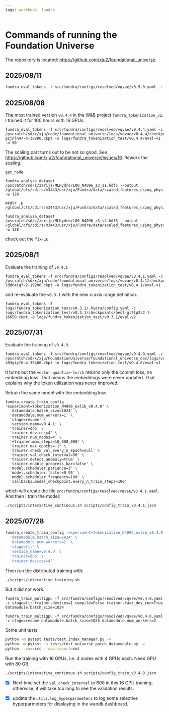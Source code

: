 ```yaml
---
tags: workbook, fundra
---
```


# Commands of running the Foundation Universe

The repository is located: https://github.com/xju2/foundational_universe.

## 2025/08/11
```bash
fundra_eval_tokens -f src/fundra/configs/resolved/vqvae/v0.5.0.yaml -c /pscratch/sd/x/xju/code/foundational_universe/logs/vqvae/v0.5.0/checkpoints/best-6lwjrt2h-0-6800.ckpt -o logs/fundra_tokenization_test/v0.5.0/eval-v1 -n 5
```

## 2025/08/08
The most trained version `v0.4.4` in the W&B project `fundra_tokenization_v2`. I trained it for 100 hours with 16 GPUs.

```bash!
fundra_eval_tokens -f src/fundra/configs/resolved/vqvae/v0.4.4.yaml -c /pscratch/sd/x/xju/code/foundational_universe/logs/vqvae/v0.4.4/checkpoints/best-gzjnln47-4-38800.ckpt -o logs/fundra_tokenization_test/v0.4.4/eval-v1 -n 50
```

The scaling part turns out to be not so good. See https://github.com/xju2/foundational_universe/issues/16. Rework the scaling.

```bash!
get_node

fundra_analyze_dataset /pscratch/sd/z/zarija/MLHydro/L80_N4096_z3_s1.hdf5 --output /global/cfs/cdirs/m3443/usr/xju/Fundra/data/scaled_features_using_physics_scaling/.cache/L80_N4096_z3_s1_cache/dataset_statistics.csv -w 128

mkdir -p /global/cfs/cdirs/m3443/usr/xju/Fundra/data/scaled_features_using_physics_scaling/.cache/L80_N4096_z3_s2_cache

fundra_analyze_dataset /pscratch/sd/z/zarija/MLHydro/L80_N4096_z3_s2.hdf5 --output /global/cfs/cdirs/m3443/usr/xju/Fundra/data/scaled_features_using_physics_scaling/.cache/L80_N4096_z3_s2_cache/dataset_statistics.csv -w 128
```

check out the `fix-16`.

## 2025/08/1
Evaluate the training of `v0.4.1`
```bash!
fundra_eval_tokens -f src/fundra/configs/resolved/vqvae/v0.4.1.yaml -c /pscratch/sd/x/xju/code/foundational_universe/logs/vqvae/v0.4.1/checkpoints/best-ldd04iq7-2-19200.ckpt -o logs/fundra_tokenization_test/v0.4.1/eval-v1
```
and re-evaluate the `v0.3.1` with the new x-axis range definition.

```bash!
fundra_eval_tokens -f logs/fundra_tokenization_test/v0.3.1/.hydra/config.yaml -c logs/fundra_tokenization_test/v0.3.1/checkpoints/best-gl91p2s2-1-26650.ckpt -o logs/fundra_tokenization_test/v0.3.1/eval-v2
```

## 2025/07/31

Evaluate the training of `v0.4.0`.
```bash!
fundra_eval_tokens -f src/fundra/configs/resolved/vqvae/v0.4.0.yaml -c /pscratch/sd/x/xju/FoundationUniverse/foundational_universe_dev/logs/vqvae/v0.4.0/checkpoints/best-i03giyf6-4-35400.ckpt -o logs/fundra_tokenization_test/v0.4.0/eval-v1
```
It turns out the `vector-quantize-torch` returns only the commit loss, no embedding loss. That means the embeddings were never updated. That explains why the token utilization was never improved.

Retrain the same model with the embedding loss.

```bash!
fundra_create_train_config 'experiment=tokenization_N4096_exlib_v0.4.0' \
  'datamodule.batch_size=1024' \
  'datamodule.num_workers=1' \
  'stage=resume' \
  'version_name=v0.4.1' \
  'trainer=ddp' \
  'trainer.devices=4' \
  'trainer.num_nodes=4' \
  '+trainer.max_steps=10_000_000' \
  'trainer.max_epochs=-1' \
  'trainer.check_val_every_n_epoch=null' \
  'trainer.val_check_interval=50' \
  'trainer.detect_anomaly=true' \
  'trainer.enable_progress_bar=false' \
  'model.scheduler.patience=3' \
  'model.scheduler.factor=0.95' \
  'model.scheduler_frequency=100' \
  'callbacks.model_checkpoint.every_n_train_steps=100'
```
which will create the file `src/fundra/configs/resolved/vqvae/v0.4.1.yaml`. And then I train the model:

```bash
./scripts/interactive_continous.sh scripts/config_train_v0.4.1.json
```


## 2025/07/28

```bash
fundra_create_train_config 'experiment=tokenization_N4096_exlib_v0.4.0' \
  'datamodule.batch_size=1024' \
  'datamodule.num_workers=2' \
  'stage=fit' \
  'version_name=v0.4.0' \
  'trainer=ddp' \
  'trainer.devices=4'
```
Then run the distributed training with:
```bash
./scripts/interactive_training.sh
```
But it did not work.

```bash!
fundra_train_multigpu -f src/fundra/configs/resolved/vqvae/v0.4.0.yaml -c stage=fit trainer.devices=1 compile=False trainer.fast_dev_run=True datamodule.batch_size=1024

fundra_train_multigpu -f src/fundra/configs/resolved/vqvae/v0.4.0.yaml -c stage=resume datamodule.batch_size=1024 datamodule.num_workers=2
```

Some unit tests.
```bash
python -m pytest tests/test_index_manager.py -v
python -m pytest -s tests/test_universe_patch_datamodule.py -v
python --cov=src --cov-report=xml
```

Run the training with 16 GPUs, i.e. 4 nodes with 4 GPUs each. Need GPU with 80 GB.
```bash
./scripts/interactive_continous.sh scripts/config_train_v0.4.0.json
```
* [x] Next time set the `val_check_interval` to 600 in this 16 GPU training;
otherwise, it will take too long to see the validation results.
* [x] update the `utils.log_hyperparameters` to log some selective hyperparmeters
for displaying in the wandb dashboard.


